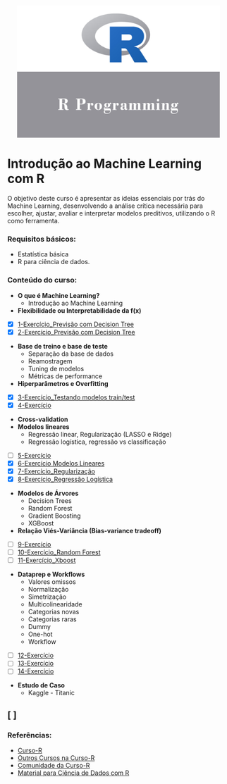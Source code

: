 <p align="center">
  <img width="460" height="300" src="https://github.com/PryskaS/Curso-R-Machine-Learning/blob/master/Images/r-programming.jpg">
</p> 

# Introdução ao Machine Learning com R
O objetivo deste curso é apresentar as ideias essenciais por trás do Machine Learning, desenvolvendo a análise crítica necessária para escolher, ajustar, avaliar e interpretar modelos preditivos, utilizando o R como ferramenta. 

### Requisitos básicos:
- Estatística básica
- R para ciência de dados.

### Conteúdo do curso: 

- **O que é Machine Learning?** 
  - Introdução ao Machine Learning
- **Flexibilidade ou Interpretabilidade da f(x)**

- [x] [1-Exercício_Previsão com Decision Tree](https://github.com/PryskaS/Curso-R-Machine-Learning/blob/master/01-exercicio-arvores.R)
- [x] [2-Exercício_Previsão com Decision Tree](https://github.com/PryskaS/Curso-R-Machine-Learning/blob/master/02-exercicio-arvores.R)
  
- **Base de treino e base de teste**
  - Separação da base de dados
  - Reamostragem
  - Tuning de modelos
  - Métricas de performance
- **Hiperparâmetros e Overfitting**

- [x] [3-Exercício_Testando modelos train/test](https://github.com/PryskaS/Curso-R-Machine-Learning/blob/master/03-exercicio-split.R)
- [x] [4-Exercício]()
 
- **Cross-validation**
- **Modelos lineares**
  - Regressão linear, Regularização (LASSO e Ridge)
  - Regressão logística, regressão vs classificação
  
- [ ] [5-Exercício]()
- [x] [6-Exercício Modelos Lineares]()
- [x] [7-Exercício_Regularização]()
- [x] [8-Exercício_Regressão Logística]()
   
- **Modelos de Árvores**
  - Decision Trees
  - Random Forest
  - Gradient Boosting
  - XGBoost
- **Relação Viés-Variância (Bias-variance tradeoff)**

- [ ] [9-Exercício]()
- [ ] [10-Exercício_Random Forest]()
- [ ] [11-Exercício_Xboost]()

- **Dataprep e Workflows**
  - Valores omissos
  - Normalização
  - Simetrização
  - Multicolinearidade
  - Categorias novas
  - Categorias raras
  - Dummy
  - One-hot
  - Workflow
  
- [ ] [12-Exercício]()
- [ ] [13-Exercício]()
- [ ] [14-Exercício]()
   
- **Estudo de Caso**
  - Kaggle - Titanic
  
[ ] 
-------------------------------------

### Referências: 
  - [Curso-R](https://www.curso-r.com/sobre/)
  - [Outros Cursos na Curso-R](https://www.curso-r.com/cursos/)
- [Comunidade da Curso-R](https://discourse.curso-r.com/)
- [Material para Ciência de Dados com R](https://www.curso-r.com/material/) 
